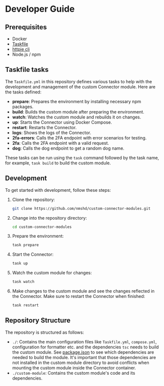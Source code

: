 # Developer Guide

## Prerequisites

-   Docker
-   [Taskfile](https://taskfile.dev/installation/)
-   [httpie cli](https://httpie.io/cli)
-   Node.js / npm

## Taskfile tasks

The `Taskfile.yml` in this repository defines various tasks to help with the development and management of the custom Connector module. Here are the tasks defined:

-   **prepare**: Prepares the environment by installing necessary npm packages.
-   **build**: Builds the custom module after preparing the environment.
-   **watch**: Watches the custom module and rebuilds it on changes.
-   **up**: Starts the Connector using Docker Compose.
-   **restart**: Restarts the Connector.
-   **logs**: Shows the logs of the Connector.
-   **2fa-errors**: Calls the 2FA endpoint with error scenarios for testing.
-   **2fa**: Calls the 2FA endpoint with a valid request.
-   **dog**: Calls the dog endpoint to get a random dog name.

These tasks can be run using the `task` command followed by the task name, for example, `task build` to build the custom module.

## Development

To get started with development, follow these steps:

1.  Clone the repository:

    ```bash
    git clone https://github.com/nmshd/custom-connector-modules.git
    ```

2.  Change into the repository directory:

    ```bash
    cd custom-connector-modules
    ```

3.  Prepare the environment:

    ```bash
    task prepare
    ```

4.  Start the Connector:

    ```bash
    task up
    ```

5.  Watch the custom module for changes:

    ```bash
    task watch
    ```

6.  Make changes to the custom module and see the changes reflected in the Connector. Make sure to restart the Connector when finished:

    ```bash
    task restart
    ```

## Repository Structure

The repository is structured as follows:

-   `./`: Contains the main configuration files like `Taskfile.yml`, `compose.yml`, configuration for formatter etc. and the dependencies `tsc` needs to build the custom module. See [package.json](./package.json) to see which dependencies are needed to build the module. It's important that those dependencies are not installed in the custom module directory to avoid conflicts when mounting the custom module inside the Connector container.
-   `./custom-module`: Contains the custom module's code and its dependencies.
